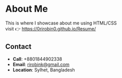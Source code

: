# About Me

 This is where I showcase about me using HTML/CSS
 <br>
 visit 👉  https://0rirobin0.github.io/Resume/

## Contact

- **Call**: +8801844902338
- **Email**: rirobink@gmail.com
- **Location**: Sylhet, Bangladesh


